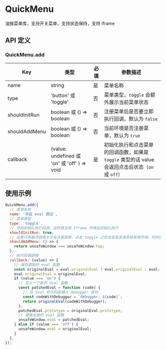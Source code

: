 # QuickMenu

油猴菜单库，支持开关菜单，支持状态保持，支持 Iframe

## API 定义

### QuickMenu.add

| Key           | 类型                                         | 必填 | 参数描述                                                                                         |
| ------------- | -------------------------------------------- | ---- | ------------------------------------------------------------------------------------------------ |
| name          | string                                       | 是   | 菜单名称                                                                                         |
| type          | 'button' 或 'toggle'                         | 否   | 菜单类型，`toggle` 会额外展示当前菜单状态                                                        |
| shouldInitRun | boolean 或 () => boolean                     | 否   | 注册菜单后是否要立即执行回调，默认为 `false`                                                     |
| shouldAddMenu | boolean 或 () => boolean                     | 否   | 当前环境是否注册菜单，默认为 `true`                                                              |
| callback      | (value: undefined 或 'on' 或 'off' ) => void | 是   | 初始化执行和点击菜单的回调函数，如果是 `toggle` 类型的话 value 会返回点击后状态（`on` 或 `off`） |

## 使用示例

```js
QuickMenu.add({
  // 菜单名称
  name: '开启 eval 调试',
  // 菜单类型
  type: 'toggle',
  // 开启初始化执行回调，这样宿主和 Iframe 环境会初始化执行
  shouldInitRun: true,
  // 这里只有最顶层宿主才会注册菜单，点击 toggle 之后也会发送消息给其他环境，同步执行回调
  shouldAddMenu: () => {
    return unsafeWindow === unsafeWindow.top;
  },
  // 执行回调逻辑
  callback: (value) => {
    // 保存原始的 eval 函数
    const originalEval = eval.originalEval ? eval.originalEval : eval;
    eval.originalEval = originalEval;
    if (value === 'on') {
      // 定义一个新的 eval 函数
      const patchedEval = function (code) {
        // 在 eval 的代码前插入 debugger 语句
        const codeWithDebugger = `debugger; ${code}`;
        return originalEval(codeWithDebugger);
      };
      patchedEval.prototype = originalEval.prototype;
      // 替换全局的 eval 函数
      unsafeWindow.eval = patchedEval;
    } else if (value === 'off') {
      unsafeWindow.eval = originalEval;
    }
  },
});
```
